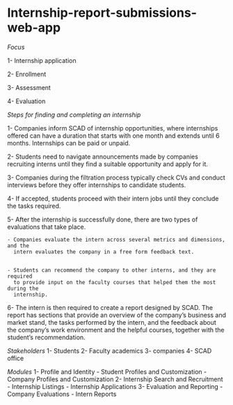 # Internship-report-submissions-web-app
*Focus*  

1- Internship application  

2- Enrollment  

3- Assessment  

4- Evaluation  


*Steps for  finding and completing an internship*  

1- Companies inform SCAD of internship opportunities, where internships offered can
have a duration that starts with one month and extends until 6 months. Internships
can be paid or unpaid.  


2- Students need to navigate announcements made by companies recruiting interns
until they find a suitable opportunity and apply for it.  


3- Companies during the filtration process typically check CVs and conduct interviews
before they offer internships to candidate students.  


4- If accepted, students proceed with their intern jobs until they conclude the tasks
required.  


5- After the internship is successfully done, there are two types of evaluations that
take place.  

          
    - Companies evaluate the intern across several metrics and dimensions, and the
      intern evaluates the company in a free form feedback text.

          
    - Students can recommend the company to other interns, and they are required
      to provide input on the faculty courses that helped them the most during the
      internship.

6- The intern is then required to create a report designed by SCAD. The report has
sections that provide an overview of the company’s business and market stand, the
tasks performed by the intern, and the feedback about the company’s work environment 
and the helpful courses, together with the student’s recommendation.

*Stakeholders*
1- Students 
2- Faculty academics 
3- companies
4- SCAD office 

*Modules*
1- Profile and Identity
      - Student Profiles and Customization
      - Company Profiles and Customization
2- Internship Search and Recruitment
      - Internship Listings
      - Internship Applications
3- Evaluation and Reporting
      - Company Evaluations
      - Intern Reports
